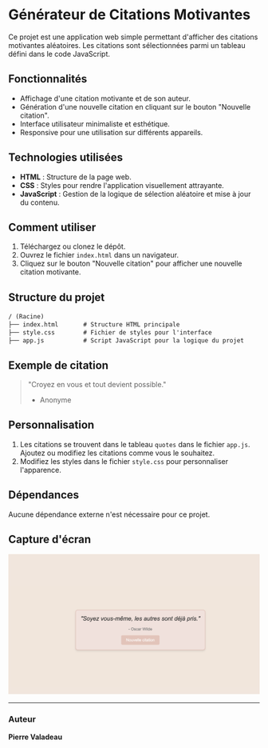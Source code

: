 # Générateur de Citations Motivantes

Ce projet est une application web simple permettant d'afficher des citations motivantes aléatoires. Les citations sont sélectionnées parmi un tableau défini dans le code JavaScript.

## Fonctionnalités

- Affichage d'une citation motivante et de son auteur.
- Génération d'une nouvelle citation en cliquant sur le bouton "Nouvelle citation".
- Interface utilisateur minimaliste et esthétique.
- Responsive pour une utilisation sur différents appareils.

## Technologies utilisées

- **HTML** : Structure de la page web.
- **CSS** : Styles pour rendre l'application visuellement attrayante.
- **JavaScript** : Gestion de la logique de sélection aléatoire et mise à jour du contenu.

## Comment utiliser

1. Téléchargez ou clonez le dépôt.
2. Ouvrez le fichier `index.html` dans un navigateur.
3. Cliquez sur le bouton "Nouvelle citation" pour afficher une nouvelle citation motivante.

## Structure du projet

```
/ (Racine)
├── index.html       # Structure HTML principale
├── style.css        # Fichier de styles pour l'interface
├── app.js           # Script JavaScript pour la logique du projet
```

## Exemple de citation

> "Croyez en vous et tout devient possible."
> 
> - Anonyme

## Personnalisation

1. Les citations se trouvent dans le tableau `quotes` dans le fichier `app.js`. Ajoutez ou modifiez les citations comme vous le souhaitez.
2. Modifiez les styles dans le fichier `style.css` pour personnaliser l'apparence.

## Dépendances

Aucune dépendance externe n'est nécessaire pour ce projet.

## Capture d'écran

![Aperçu de l'application](/Capture%20d’écran%202025-01-10%20à%2015.18.41.png)

---

### Auteur

**Pierre Valadeau**
